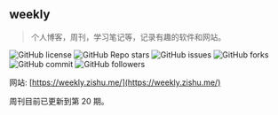 ## weekly

> 个人博客，周刊，学习笔记等，记录有趣的软件和网站。

![GitHub license](https://img.shields.io/github/license/98zi/weekly) ![GitHub Repo stars](https://img.shields.io/github/stars/98zi/weekly) ![GitHub issues](https://img.shields.io/github/issues/98zi/weekly) ![GitHub forks](https://img.shields.io/github/forks/98zi/weekly) ![GitHub commit](https://img.shields.io/github/commit-activity/t/98zi/weekly) ![GitHub followers](https://img.shields.io/github/followers/98zi)

网站: [https://weekly.zishu.me/](https://weekly.zishu.me/)

周刊目前已更新到第 20 期。  